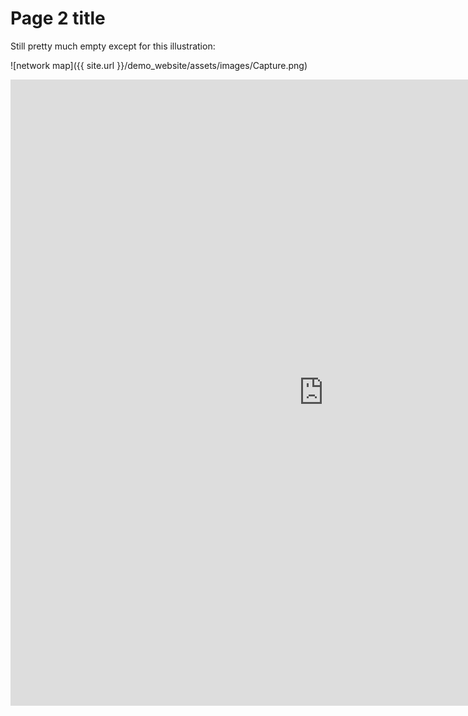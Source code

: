 # Page 2 title
 
 Still pretty much empty except for this illustration:
 
 ![network map]({{ site.url }}/demo_website/assets/images/Capture.png)  
 
 


<iframe src="https://documents.cortext.net/lib/mapexplorer/explorerjs.html?file=https://assets.cortext.net/docs/64b020659de1cef9be4c4b3d35482c27" frameborder="0" style="overflow:hidden;border:1px solid #DDDDDD;" width="1000" height="1000" allowfullscreen></iframe>
